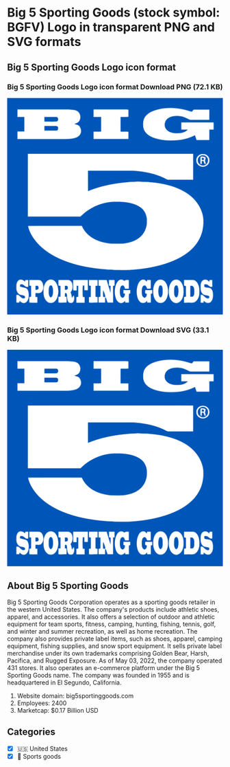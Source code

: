 # Big 5 Sporting Goods (stock symbol: BGFV) Logo in transparent PNG and SVG formats

## Big 5 Sporting Goods Logo icon format

### Big 5 Sporting Goods Logo icon format Download PNG (72.1 KB)

![Big 5 Sporting Goods Logo icon format Download PNG (72.1 KB)](/img/orig/BGFV-a1a1137c.png)

### Big 5 Sporting Goods Logo icon format Download SVG (33.1 KB)

![Big 5 Sporting Goods Logo icon format Download SVG (33.1 KB)](/img/orig/BGFV-c8bad92f.svg)

## About Big 5 Sporting Goods

Big 5 Sporting Goods Corporation operates as a sporting goods retailer in the western United States. The company's products include athletic shoes, apparel, and accessories. It also offers a selection of outdoor and athletic equipment for team sports, fitness, camping, hunting, fishing, tennis, golf, and winter and summer recreation, as well as home recreation. The company also provides private label items, such as shoes, apparel, camping equipment, fishing supplies, and snow sport equipment. It sells private label merchandise under its own trademarks comprising Golden Bear, Harsh, Pacifica, and Rugged Exposure. As of May 03, 2022, the company operated 431 stores. It also operates an e-commerce platform under the Big 5 Sporting Goods name. The company was founded in 1955 and is headquartered in El Segundo, California.

1. Website domain: big5sportinggoods.com
2. Employees: 2400
3. Marketcap: $0.17 Billion USD


## Categories
- [x] 🇺🇸 United States
- [x] 🎾 Sports goods
